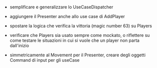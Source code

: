 - semplificare e generalizzare lo UseCaseDispatcher 

- aggiungere il Presenter anche allo use case di AddPlayer

- spostare la logica che verifica la vittoria (magic number 63)
    su Players
  
- verificare che Players sia usato sempre come mockato, o riflettere
    su come testare le situazioni in cui si vuole che un player
    non parta dall'inizio
  
- simmetricamente al Movement per il Presenter, creare 
    degli oggetti Command di input per gli useCase